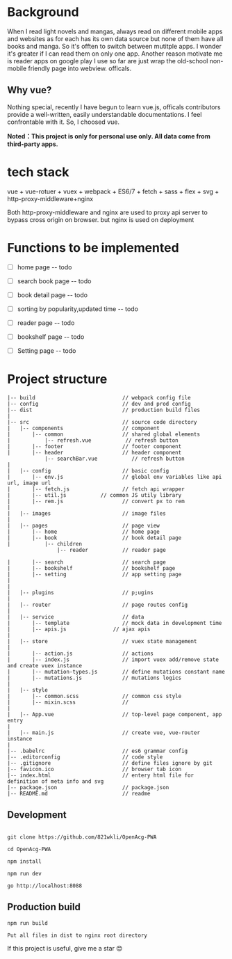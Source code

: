 # Background

When I read light novels and mangas,
always read on different mobile apps and websites as for each has its own data source but none of them have all books and manga.
So it's offten to switch between mutitple apps. I wonder it's greater if I can read them on only one app.
Another reason motivate me is reader apps on google play I use so far are just wrap the old-school non-mobile friendly page into webview.
officals.
## Why vue?

Nothing special, recently I have begun to learn vue.js, officals contributors
provide a well-written, easily understandable documentations. I feel confrontable with it. So, I choosed vue.

__Noted：This project is only for personal use only. All data come from third-party apps.__



# tech stack
vue + vue-rotuer + vuex + webpack + ES6/7 + fetch + sass + flex + svg + http-proxy-middleware+nginx

Both http-proxy-middleware and nginx are used to proxy api server to bypass cross origin on browser.
but nginx is used on deployment

# Functions to be implemented
- [ ] home page -- todo
- [ ] search book page -- todo
- [ ] book detail page -- todo
- [ ] sorting by popularity,updated time -- todo
- [ ] reader page -- todo
- [ ] bookshelf page -- todo
- [ ] Setting page -- todo


# Project structure
```
|-- build                            // webpack config file
|-- config                           // dev and prod config
|-- dist                           	 // production build files
|
|-- src                              // source code directory
|   |-- components                   // component
|       |-- common                   // shared global elements
|			|-- refresh.vue           // refresh button
|       |-- footer                   // footer component
|       |-- header                 	 // header component
            |-- searchBar.vue           // refresh button
|
|   |-- config                       // basic config
|       |-- env.js                   // global env variables like api url, image url
|       |-- fetch.js                 // fetch api wrapper
|       |-- util.js           // common JS utily library
|       |-- rem.js                   // convert px to rem
|
|   |-- images                       // image files
|
|   |-- pages                        // page view
|       |-- home                     // home page
|       |-- book                     // book detail page
|		    |-- children
       	        |-- reader           // reader page

|       |-- search                   // search page
|       |-- bookshelf                // bookshelf page
|       |-- setting                  // app setting page
|
|
|   |-- plugins                      // p;ugins
|
|   |-- router                       // page routes config
|
|   |-- service                      // data
|		|-- template                 // mock data in development time
|		|-- apis.js               // ajax apis
|
|   |-- store                        // vuex state management
|
|       |-- action.js                // actions
|       |-- index.js                 // import vuex add/remove state and create vuex instance
|       |-- mutation-types.js        // define mutations constant name
|       |-- mutations.js             // mutations logics
|
|   |-- style
|       |-- common.scss              // common css style
|       |-- mixin.scss               //
|
|   |-- App.vue                      // top-level page component, app entry
|
|   |-- main.js                      // create vue, vue-router instance
|
|-- .babelrc                         // es6 grammar config
|-- .editorconfig                    // code style
|-- .gitignore                       // define files ignore by git
|-- favicon.ico                      // browser tab icon
|-- index.html                       // entery html file for definition of meta info and svg
|-- package.json                     // package.json
|-- README.md                        // readme
```



## Development
```

git clone https://github.com/821wkli/OpenAcg-PWA

cd OpenAcg-PWA

npm install

npm run dev

go http://localhost:8088
```



## Production build
```
npm run build

Put all files in dist to nginx root directory
```




If this project is useful, give me a star 😊
